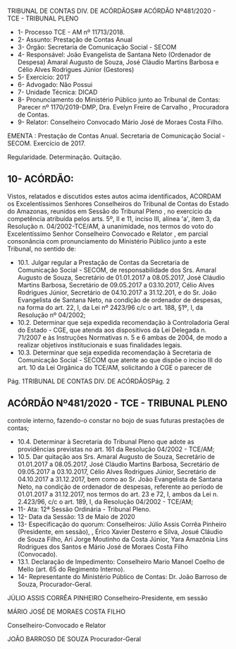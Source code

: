 TRIBUNAL DE CONTAS DIV. DE ACÓRDÃOS## ACÓRDÃO Nº481/2020 - TCE - TRIBUNAL PLENO

- 1- Processo TCE - AM nº 11713/2018.
- 2- Assunto: Prestação de Contas Anual
- 3- Órgão: Secretaria de Comunicação Social - SECOM
- 4- Responsável: João  Evangelista  de  Santana  Neto  (Ordenador  de  Despesa)  Amaral Augusto  de  Souza,  José  Cláudio  Martins  Barbosa  e  Célio  Alves  Rodrigues  Júnior (Gestores)
- 5- Exercício: 2017
- 6- Advogado: Não Possui
- 7- Unidade Técnica: DICAD
- 8- Pronunciamento  do  Ministério  Público  junto  ao  Tribunal  de  Contas: Parecer  nº 1170/2019-DMP, Dra. Evelyn Freire de Carvalho , Procuradora de Contas.
- 9- Relator: Conselheiro Convocado Mário José de Moraes Costa Filho.

EMENTA : Prestação de Contas Anual. Secretaria de Comunicação Social - SECOM. Exercício de 2017.

Regularidade. Determinação. Quitação.

## 10-  ACÓRDÃO:

Vistos, relatados e discutidos estes autos acima identificados, ACORDAM os Excelentíssimos Senhores Conselheiros do Tribunal de Contas do Estado do Amazonas, reunidos em Sessão do Tribunal Pleno , no exercício da competência atribuída pelos arts. 5º, II e 11, inciso III, alínea 'a', item 3, da Resolução n. 04/2002-TCE/AM, à unanimidade, nos  termos  do  voto  do  Excelentíssimo  Senhor  Conselheiro  Convocado  e  Relator ,  em parcial consonância com pronunciamento do Ministério Público junto a este Tribunal, no sentido de:

- 10.1. Julgar regular a Prestação de Contas da Secretaria de Comunicação Social  -  SECOM,  de  responsabilidade  dos  Srs.  Amaral  Augusto  de Souza,  Secretário  de  01.01.2017  a  08.05.2017,  José  Cláudio  Martins Barbosa, Secretário de 09.05.2017 a 03.10.2017, Célio Alves Rodrigues Júnior, Secretário de 04.10.2017 a 31.12.201, e do Sr. João Evangelista de Santana Neto, na condição de ordenador de despesas, na forma do art. 22, I, da Lei nº 2423/96 c/c o art. 188, §1º, I, da Resolução nº 04/2002;
- 10.2. Determinar que seja expedida recomendação à Controladoria Geral do Estado - CGE, que atenda aos dispositivos da Lei Delegada n. 71/2007 e às Instruções Normativas n. 5 e 6 ambas de 2004, de modo a realizar objetivos institucionais e suas finalidades legais.
- 10.3. Determinar que seja expedida recomendação à Secretaria de Comunicação Social - SECOM que atente ao que dispõe o inciso III do art.  10  da  Lei  Orgânica  do  TCE/AM,  solicitando  à  CGE  o  parecer  de

Pág. 1TRIBUNAL DE CONTAS DIV. DE ACÓRDÃOSPág. 2

## ACÓRDÃO Nº481/2020 - TCE - TRIBUNAL PLENO

controle interno, fazendo-o constar no bojo de suas futuras prestações de contas;

- 10.4. Determinar à  Secretaria do Tribunal Pleno que adote as providências previstas no art. 161 da Resolução 04/2002 - TCE/AM;
- 10.5. Dar  quitação aos  Srs.  Amaral  Augusto  de  Souza,  Secretário  de 01.01.2017 a 08.05.2017, José Cláudio Martins Barbosa, Secretário de 09.05.2017 a 03.10.2017, Célio Alves Rodrigues Júnior, Secretário de 04.10.2017 a 31.12.2017, bem como ao Sr. João Evangelista de Santana Neto, na condição de ordenador de despesas, referente ao período de 01.01.2017 a 31.12.2017, nos termos do art. 23 e 72, I, ambos da Lei n. 2.423/96, c/c o art. 189, I, da Resolução 04/2002 - TCE/AM;
- 11-  Ata: 12ª Sessão Ordinária - Tribunal Pleno.
- 12-  Data da Sessão: 13 de Maio de 2020
- 13-  Especificação do quorum: Conselheiros: Júlio Assis Corrêa Pinheiro (Presidente, em sessão),  ,  Érico  Xavier  Desterro  e  Silva,  Josué  Cláudio  de  Souza  Filho,  Ari  Jorge Moutinho da Costa Júnior, Yara Amazônia Lins Rodrigues dos Santos e Mário José de Moraes Costa Filho (Convocado).
- 13.1. Declaração de Impedimento: Conselheiro Mario Manoel Coelho de Mello (art. 65 do Regimento Interno).
- 14-  Representante  do  Ministério  Público  de  Contas: Dr. João  Barroso  de  Souza, Procurador-Geral.

JÚLIO ASSIS CORRÊA PINHEIRO Conselheiro-Presidente, em sessão

MÁRIO JOSÉ DE MORAES COSTA FILHO

Conselheiro-Convocado e Relator

JOÃO BARROSO DE SOUZA Procurador-Geral